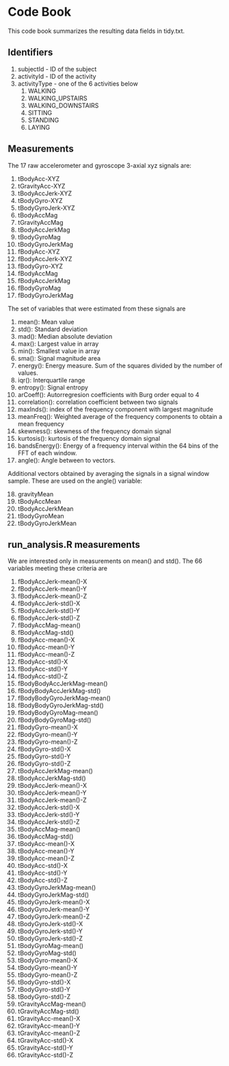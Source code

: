 # Code Book

This code book summarizes the resulting data fields in tidy.txt.

## Identifiers

1. subjectId - ID of the subject
2. activityId - ID of the activity
3. activityType - one of the 6 activities below
	1. WALKING
	2. WALKING_UPSTAIRS
	3. WALKING_DOWNSTAIRS
	4. SITTING
	5. STANDING
	6. LAYING


## Measurements
The 17 raw accelerometer and gyroscope 3-axial xyz signals are:

1. tBodyAcc-XYZ
2. tGravityAcc-XYZ
3. tBodyAccJerk-XYZ
4. tBodyGyro-XYZ
5. tBodyGyroJerk-XYZ
6. tBodyAccMag
7. tGravityAccMag
8. tBodyAccJerkMag
9. tBodyGyroMag
10. tBodyGyroJerkMag
11. fBodyAcc-XYZ
12. fBodyAccJerk-XYZ
13. fBodyGyro-XYZ
14. fBodyAccMag
15. fBodyAccJerkMag
16. fBodyGyroMag
17. fBodyGyroJerkMag

The set of variables that were estimated from these signals are

1. mean(): Mean value
2. std(): Standard deviation
3. mad(): Median absolute deviation 
4. max(): Largest value in array
5. min(): Smallest value in array
6. sma(): Signal magnitude area
7. energy(): Energy measure. Sum of the squares divided by the number of values. 
8. iqr(): Interquartile range 
9. entropy(): Signal entropy
10. arCoeff(): Autorregresion coefficients with Burg order equal to 4
11. correlation(): correlation coefficient between two signals
12. maxInds(): index of the frequency component with largest magnitude
13. meanFreq(): Weighted average of the frequency components to obtain a mean frequency
14. skewness(): skewness of the frequency domain signal 
15. kurtosis(): kurtosis of the frequency domain signal 
16. bandsEnergy(): Energy of a frequency interval within the 64 bins of the FFT of each window.
17. angle(): Angle between to vectors.

Additional vectors obtained by averaging the signals in a signal window sample. These are used on the angle() variable:

18. gravityMean
19. tBodyAccMean
20. tBodyAccJerkMean
21. tBodyGyroMean
22. tBodyGyroJerkMean


## run_analysis.R measurements
We are interested only in measurements on mean() and std(). The 66 variables meeting these criteria are

1. fBodyAccJerk-mean()-X
2. fBodyAccJerk-mean()-Y
3. fBodyAccJerk-mean()-Z
4. fBodyAccJerk-std()-X
5. fBodyAccJerk-std()-Y
6. fBodyAccJerk-std()-Z
7. fBodyAccMag-mean()
8. fBodyAccMag-std()
9. fBodyAcc-mean()-X
10. fBodyAcc-mean()-Y
11. fBodyAcc-mean()-Z
12. fBodyAcc-std()-X
13. fBodyAcc-std()-Y
14. fBodyAcc-std()-Z
15. fBodyBodyAccJerkMag-mean()
16. fBodyBodyAccJerkMag-std()
17. fBodyBodyGyroJerkMag-mean()
18. fBodyBodyGyroJerkMag-std()
19. fBodyBodyGyroMag-mean()
20. fBodyBodyGyroMag-std()
21. fBodyGyro-mean()-X
22. fBodyGyro-mean()-Y
23. fBodyGyro-mean()-Z
24. fBodyGyro-std()-X
25. fBodyGyro-std()-Y
26. fBodyGyro-std()-Z
27. tBodyAccJerkMag-mean()
28. tBodyAccJerkMag-std()
29. tBodyAccJerk-mean()-X
30. tBodyAccJerk-mean()-Y
31. tBodyAccJerk-mean()-Z
32. tBodyAccJerk-std()-X
33. tBodyAccJerk-std()-Y
34. tBodyAccJerk-std()-Z
35. tBodyAccMag-mean()
36. tBodyAccMag-std()
37. tBodyAcc-mean()-X
38. tBodyAcc-mean()-Y
39. tBodyAcc-mean()-Z
40. tBodyAcc-std()-X
41. tBodyAcc-std()-Y
42. tBodyAcc-std()-Z
43. tBodyGyroJerkMag-mean()
44. tBodyGyroJerkMag-std()
45. tBodyGyroJerk-mean()-X
46. tBodyGyroJerk-mean()-Y
47. tBodyGyroJerk-mean()-Z
48. tBodyGyroJerk-std()-X
49. tBodyGyroJerk-std()-Y
50. tBodyGyroJerk-std()-Z
51. tBodyGyroMag-mean()
52. tBodyGyroMag-std()
53. tBodyGyro-mean()-X
54. tBodyGyro-mean()-Y
55. tBodyGyro-mean()-Z
56. tBodyGyro-std()-X
57. tBodyGyro-std()-Y
58. tBodyGyro-std()-Z
59. tGravityAccMag-mean()
60. tGravityAccMag-std()
61. tGravityAcc-mean()-X
62. tGravityAcc-mean()-Y
63. tGravityAcc-mean()-Z
64. tGravityAcc-std()-X
65. tGravityAcc-std()-Y
66. tGravityAcc-std()-Z
